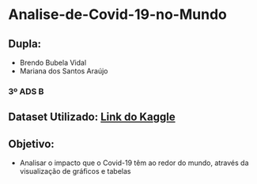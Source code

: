 # Analise-de-Covid-19-no-Mundo

## Dupla:

- Brendo Bubela Vidal 
- Mariana dos Santos Araújo
### 3º ADS B

## Dataset Utilizado: [Link do Kaggle](https://www.kaggle.com/imdevskp/corona-virus-report?select=country_wise_latest.csv) 
## Objetivo:
- Analisar o impacto que o Covid-19 têm ao redor do mundo, através da visualização de gráficos e tabelas
